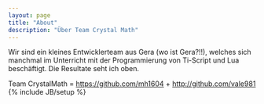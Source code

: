 ```yaml
---
layout: page
title: "About"
description: "Über Team Crystal Math"
---
```

Wir sind ein kleines Entwicklerteam aus Gera (wo ist Gera?!!), welches sich manchmal im Unterricht mit der Programmierung von Ti-Script und Lua beschäftigt.
Die Resultate seht ich oben.

Team CrystalMath = https://github.com/mh1604 + http://github.com/vale981
{% include JB/setup %}
